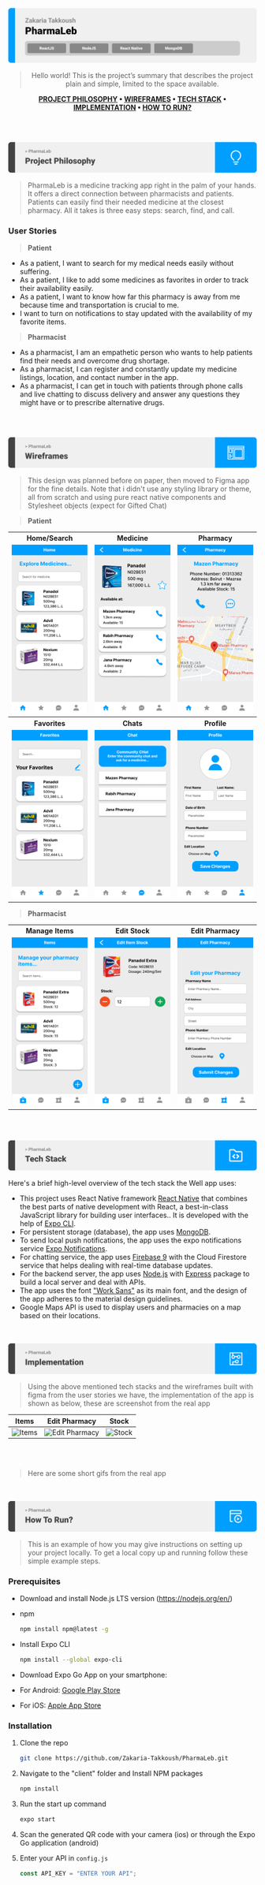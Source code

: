 <img src="./readme/title1.svg"/>

<div align="center">

> Hello world! This is the project’s summary that describes the project plain and simple, limited to the space available.

**[PROJECT PHILOSOPHY](https://github.com/julescript/well_app#-project-philosophy) • [WIREFRAMES](https://github.com/julescript/well_app#-wireframes) • [TECH STACK](https://github.com/julescript/well_app#-tech-stack) • [IMPLEMENTATION](https://github.com/julescript/well_app#-impplementation) • [HOW TO RUN?](https://github.com/julescript/well_app#-how-to-run)**

</div>

<br><br>

<img src="./readme/title2.svg"/>

> PharmaLeb is a medicine tracking app right in the palm of your hands. It offers a direct connection between pharmacists and patients. Patients can easily find their needed medicine at the closest pharmacy. All it takes is three easy steps: search, find, and call.

### User Stories

> <b>Patient</b>

-   As a patient, I want to search for my medical needs easily without suffering.
-   As a patient, I like to add some medicines as favorites in order to track their availability easily.
-   As a patient, I want to know how far this pharmacy is away from me because time and transportation is crucial to me.
-   I want to turn on notifications to stay updated with the availability of my favorite items.

> <b>Pharmacist</b>

-   As a pharmacist, I am an empathetic person who wants to help patients find their needs and overcome drug shortage.
-   As a pharmacist, I can register and constantly update my medicine listings, location, and contact number in the app.
-   As a pharmacist, I can get in touch with patients through phone calls and live chatting to discuss delivery and answer any questions they might have or to prescribe alternative drugs.

<br><br>

<img src="./readme/title3.svg"/>

> This design was planned before on paper, then moved to Figma app for the fine details.
> Note that i didn't use any styling library or theme, all from scratch and using pure react native components and Stylesheet objects (expect for Gifted Chat)

> <b>Patient</b>

<table style="width:100%">
  <tr>
    <th style="width:33%; text-align:center">Home/Search </th>
    <th style="width:33%; text-align:center">Medicine</th>
    <th style="width:33%; text-align:center">Pharmacy</th>
  </tr>
  <tr>
    <td style="width:33%"><img src="./readme/wireframes/patient/Home.png" /></td>
    <td style="width:33%"><img src="./readme/wireframes/patient/Medicine.png" /></td>
    <td style="width:33%"><img src="./readme/wireframes/patient/Pharmacy.png" /></td>
  </tr>
 <tr>
    <th style="width:33%; text-align:center">Favorites </th>
    <th style="width:33%; text-align:center">Chats</th>
    <th style="width:33%; text-align:center">Profile</th>
  </tr>
  <tr>
    <td style="width:33%"><img width="400px" src="./readme/wireframes/patient/Favorites.png" /></td>
    <td style="width:33%"><img width="400px" src="./readme/wireframes/patient/Chat-Patient.png" /></td>
    <td style="width:33%"><img width="400px" src="./readme/wireframes/patient/Profile.png" /></td>
  </tr>
</table>

> <b>Pharmacist</b>

<table style="width:100%">
  <tr>
    <th style="width:33%; text-align:center">Manage Items</th>
    <th style="width:33%; text-align:center">Edit Stock</th>
    <th style="width:33%; text-align:center">Edit Pharmacy</th>
  </tr>
  <tr>
    <td style="width:33%"><img src="./readme/wireframes/pharmacist/Stock.png" /></td>
    <td style="width:33%"><img src="./readme/wireframes/pharmacist/Edit-Stock.png" /></td>
    <td style="width:33%"><img src="./readme/wireframes/pharmacist/Edit-Pharmacy.png" /></td>
  </tr>
</table>

<br><br>

<img src="./readme/title4.svg"/>

Here's a brief high-level overview of the tech stack the Well app uses:

-   This project uses React Native framework [React Native](https://reactnative.dev/) that combines the best parts of native development with React, a best-in-class JavaScript library for building user interfaces.. It is developed with the help of [Expo CLI](https://expo.dev/).
-   For persistent storage (database), the app uses [MongoDB](https://www.mongodb.com/).
-   To send local push notifications, the app uses the expo notifications service [Expo Notifications](https://docs.expo.dev/versions/latest/sdk/notifications/#api).
-   For chatting service, the app uses [Firebase 9](https://firebase.google.com/) with the Cloud Firestore service that helps dealing with real-time database updates.
-   For the backend server, the app uses [Node.js](https://nodejs.org/en/) with [Express](https://expressjs.com/) package to build a local server and deal with APIs.
-   The app uses the font ["Work Sans"](https://fonts.google.com/specimen/Work+Sans) as its main font, and the design of the app adheres to the material design guidelines.
-   Google Maps API is used to display users and pharmacies on a map based on their locations.

<br><br>
<img src="./readme/title5.svg"/>

> Using the above mentioned tech stacks and the wireframes built with figma from the user stories we have, the implementation of the app is shown as below, these are screenshot from the real app

| Items      | Edit Pharmacy      | Stock      |
| ---------- | ------------------ | ---------- |
| ![Items]() | ![Edit Pharmacy]() | ![Stock]() |

<br></br>

> Here are some short gifs from the real app

<br><br>
<img src="./readme/title6.svg"/>

> This is an example of how you may give instructions on setting up your project locally.
> To get a local copy up and running follow these simple example steps.

### Prerequisites

<!-- This is an example of how to list things you need to use the software and how to install them. -->

-   Download and install Node.js LTS version (https://nodejs.org/en/)

-   npm
    ```sh
    npm install npm@latest -g
    ```
-   Install Expo CLI
    ```sh
    npm install --global expo-cli
    ```
-   Download Expo Go App on your smartphone:
-   For Android: [Google Play Store](https://play.google.com/store/apps/details?id=host.exp.exponent)
-   For iOS: [Apple App Store](https://apps.apple.com/app/expo-go/id982107779)

### Installation

1. Clone the repo

    ```sh
    git clone https://github.com/Zakaria-Takkoush/PharmaLeb.git
    ```

2. Navigate to the "client" folder and Install NPM packages

    ```sh
    npm install
    ```

3. Run the start up command

    ```sh
    expo start
    ```

4. Scan the generated QR code with your camera (ios) or through the Expo Go application (android)

5. Enter your API in `config.js`
    ```js
    const API_KEY = "ENTER YOUR API";
    ```
